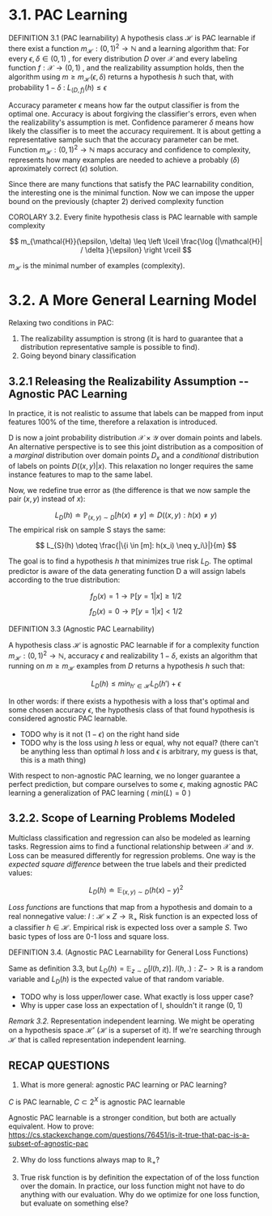 # 3.1. PAC Learning 

DEFINITION 3.1 (PAC learnability)
A hypothesis class $\mathcal{H}$ is PAC learnable
if there exist a function $m_{\mathcal{H}} : (0, 1)^2 \to \mathbb{N}$
and a learning algorithm that: For every 
$\epsilon , \delta \in (0, 1)$ , 
for every distribution $D$ over $\mathcal{X}$ and every labeling function
$f : \mathcal{X} \to (0, 1)$ , and the realizability assumption holds, 
then the algorithm using $m \geq m_{\mathcal{H}} (\epsilon, \delta)$
returns a hypothesis $h$ such that, with probability 
$1 - \delta$ : $L_{(D, f)}(h) \leq \epsilon$

Accuracy parameter $\epsilon$ means how far the 
output classifier is from the optimal one. 
Accuracy is about forgiving the classifier's errors, even when
the realizability's assumption is met. 
Confidence paramerer $\delta$ means how
likely the classifier is to meet the accuracy requirement. 
It is about getting a representative sample such that 
the accuracy parameter can be met. 
Function $m_\mathcal{H}: (0, 1)^2 \to \mathbb{N}$
maps accuracy and confidence to complexity, represents
how many examples are needed to achieve a probably ($\delta$)
aproximately correct ($\epsilon$) solution.

Since there are many functions that satisfy the PAC 
learnability condition, the interesting one is 
the minimal function. Now we can impose the upper bound
on the previously (chapter 2) derived complexity function

COROLARY 3.2. Every finite hypothesis class is PAC learnable 
with sample complexity

$$ m_{\mathcal{H}}(\epsilon, \delta) \leq \left \lceil
\frac{\log (|\mathcal{H}| / \delta }{\epsilon}
\right \rceil
$$

$m_\mathcal{H}$ is the minimal number of examples (complexity).

# 3.2. A More General Learning Model

Relaxing two conditions in PAC:
1. The realizability assumption is strong (it is hard to guarantee 
that a distribution representative sample is possible to find). 
2. Going beyond binary classification

## 3.2.1 Releasing the Realizability Assumption -- Agnostic PAC Learning

In practice, it is not realistic to assume that labels can be
mapped from input features 100% of the time, therefore 
a relaxation is introduced. 

D is now a joint probability distribution $\mathcal{X} \times \mathcal{Y}$
over domain points and labels. An alternative perspective is 
to see this joint distribution as a composition of a *marginal*
distribution over domain points $D_x$ and a *conditional*
distribution of labels on points $D((x, y) | x)$. This relaxation
no longer requires the same instance features to map to the same
label. 

Now, we redefine true error as (the difference is that we now
sample the pair $(x, y)$ instead of $x$):

$$ L_D(h) \doteq \mathbb{P}_{(x, y) \sim D} [h(x) \neq y] \doteq D({(x, y): h(x) \neq y})
$$
The empirical risk on sample S stays the same:

$$ L_{S}(h) \doteq \frac{|\{i \in [m]: h(x_i) \neq y_i\}|}{m} $$

The goal is to find a hypothesis $h$ that minimizes true risk $L_D$. The optimal 
predictor is aware of the data generating function D a will 
assign labels according to the true distribution: 

$$  f_D(x) = 1 \to \mathbb{P}[y = 1 | x] \geq 1/2 $$
$$  f_D(x) = 0 \to \mathbb{P}[y = 1 | x] < 1/2  $$

DEFINITION 3.3 (Agnostic PAC Learnability)

A hypothesis class $\mathcal{H}$ is agnostic PAC learnable if for
a complexity function  $m_{\mathcal{H}} : (0, 1)^2 \to \mathbb{N}$, 
accuracy $\epsilon$ and realizability $1 - \delta$, exists an algorithm
that running on $m \geq m_{\mathcal{H}}$ examples from $D$ returns 
a hypothesis $h$ such that:

$$L_D(h) \leq min_{h' \in \mathcal{H}} L_D(h') + \epsilon $$

In other words: if there exists a hypothesis with a loss 
that's optimal and some chosen accuracy $\epsilon$, the hypothesis class
of that found hypothesis is considered agnostic PAC learnable. 

- TODO why is it not ($1 - \epsilon$) on the right hand side
- TODO why is the loss using $h$ less or equal, why not equal?
(there can't be anything less than optimal $h$ loss and $\epsilon$ is arbitrary, 
my guess is that, this is a math thing)

With respect to non-agnostic PAC learning, 
we no longer guarantee a perfect prediction,
but compare ourselves to some $\epsilon$, making agnostic
PAC learning a generalization of PAC learning ( $min(L) = 0$ )

## 3.2.2. Scope of Learning Problems Modeled

Multiclass classification and regression can also be modeled as
learning tasks. Regression aims to find a functional 
relationship between $\mathcal{X}$ and $\mathcal{Y}$. Loss
can be measured differently for regression problems. One way is 
the *expected square difference* between the true labels and 
their predicted values:

$$ L_D(h) \doteq \mathbb{E}_{(x, y) \sim D} (h(x) - y)^2 $$

*Loss functions* are functions that map from a hypothesis and domain
to a real nonnegative value: $l : \mathcal{H} \times Z \to \mathbb{R}_{+}$
Risk function is an expected loss of a classifier $h \in \mathcal{H}$. 
Empirical risk is expected loss over a sample $S$. 
Two basic types of loss are 0-1 loss and square loss.

DEFINITION 3.4. (Agnostic PAC Learnability for General Loss Functions)

Same as definition 3.3, but $L_D(h) = \mathbb{E}_{z \sim D} [l(h, z)]$.
$l(h, .) : Z -> \mathbb{R}$ is a random variable and $L_D(h)$ is 
the expected value of that random variable. 

- TODO why is loss upper/lower case. What exactly is loss upper case?
- Why is upper case loss an expectation of l, shouldn't it range (0, 1)

*Remark 3.2.* Representation independent learning. We might be operating
on a hypothesis space $\mathcal{H}'$ ($\mathcal{H}$ is a superset of it). 
If we're searching through $\mathcal{H}$ that is called representation 
independent learning. 


## RECAP QUESTIONS

1. What is more general: agnostic PAC learning or PAC learning?

$C$ is PAC learnable, $C \subset 2^{X}$ is agnostic PAC learnable

Agnostic PAC learnable is a stronger condition, but both are actually 
equivalent. How to prove:
https://cs.stackexchange.com/questions/76451/is-it-true-that-pac-is-a-subset-of-agnostic-pac

2. Why do loss functions always map to $\mathbb{R}_{+}$? 

3. True risk function is by definition the expectation of 
of the loss function over the domain. In practice, our loss
function might not have to do anything with our evaluation. Why do we
optimize for one loss function, but evaluate on something else?
